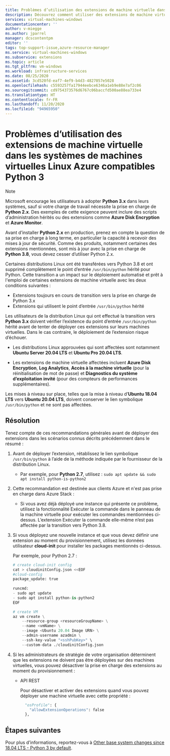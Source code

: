 ```yaml
---
title: Problèmes d’utilisation des extensions de machine virtuelle dans les systèmes de machines virtuelles Linux Azure compatibles Python 3
description: Découvrez comment utiliser des extensions de machine virtuelle dans les systèmes Linux compatibles Python 3
services: virtual-machines-windows
documentationcenter: ''
author: v-miegge
ms.author: jparrel
manager: dcscontentpm
editor: ''
tags: top-support-issue,azure-resource-manager
ms.service: virtual-machines-windows
ms.subservice: extensions
ms.topic: article
ms.tgt_pltfrm: vm-windows
ms.workload: infrastructure-services
ms.date: 08/25/2020
ms.assetid: 3cd520fd-eaf7-4ef9-b4d3-4827057e5028
ms.openlocfilehash: c5593257fa17944eebce6346a1eb9e88e7af2c06
ms.sourcegitcommit: cd9754373576d6767c06baccfd500ae88ea733e4
ms.translationtype: HT
ms.contentlocale: fr-FR
ms.lasthandoff: 11/20/2020
ms.locfileid: "94965950"
---
```

# <a name="issues-using-vm-extensions-in-python-3-enabled-linux-azure-virtual-machines-systems"></a>Problèmes d’utilisation des extensions de machine virtuelle dans les systèmes de machines virtuelles Linux Azure compatibles Python 3

> [!NOTE]
> Microsoft encourage les utilisateurs à adopter **Python 3.x** dans leurs systèmes, sauf si votre charge de travail nécessite la prise en charge de **Python 2.x**. Des exemples de cette exigence peuvent inclure des scripts d’administration hérités ou des extensions comme **Azure Disk Encryption** et **Azure Monitor**.
>
> Avant d’installer **Python 2.x** en production, prenez en compte la question de sa prise en charge à long terme, en particulier la capacité à recevoir des mises à jour de sécurité. Comme des produits, notamment certaines des extensions mentionnées, sont mis à jour avec la prise en charge de **Python 3.8**, vous devez cesser d’utiliser Python 2.x.

Certaines distributions Linux ont été transférées vers Python 3.8 et ont supprimé complètement le point d’entrée `/usr/bin/python` hérité pour Python. Cette transition a un impact sur le déploiement automatisé et prêt à l'emploi de certaines extensions de machine virtuelle avec les deux conditions suivantes :

- Extensions toujours en cours de transition vers la prise en charge de Python 3.x
- Extensions qui utilisent le point d’entrée `/usr/bin/python` hérité

Les utilisateurs de la distribution Linux qui ont effectué la transition vers **Python 3.x** doivent vérifier l’existence du point d’entrée `/usr/bin/python` hérité avant de tenter de déployer ces extensions sur leurs machines virtuelles. Dans le cas contraire, le déploiement de l’extension risque d’échouer. 

- Les distributions Linux approuvées qui sont affectées sont notamment **Ubuntu Server 20.04 LTS** et **Ubuntu Pro 20.04 LTS**.

- Les extensions de machine virtuelle affectées incluent **Azure Disk Encryption**, **Log Analytics**, **Accès à la machine virtuelle** (pour la réinitialisation de mot de passe) et **Diagnostics du système d’exploitation invité** (pour des compteurs de performances supplémentaires).

Les mises à niveau sur place, telles que la mise à niveau d’**Ubuntu 18.04 LTS** vers **Ubuntu 20.04 LTS**, doivent conserver le lien symbolique `/usr/bin/python` et ne sont pas affectées.

## <a name="resolution"></a>Résolution

Tenez compte de ces recommandations générales avant de déployer des extensions dans les scénarios connus décrits précédemment dans le résumé :

1. Avant de déployer l’extension, rétablissez le lien symbolique `/usr/bin/python` à l’aide de la méthode indiquée par le fournisseur de la distribution Linux.

   - Par exemple, pour **Python 2.7**, utilisez : `sudo apt update && sudo apt install python-is-python2`

1. Cette recommandation est destinée aux clients Azure et n'est pas prise en charge dans Azure Stack :

   - Si vous avez déjà déployé une instance qui présente ce problème, utilisez la fonctionnalité Exécuter la commande dans le panneau de la machine virtuelle pour exécuter les commandes mentionnées ci-dessus. L’extension Exécuter la commande elle-même n’est pas affectée par la transition vers Python 3.8.

1. Si vous déployez une nouvelle instance et que vous devez définir une extension au moment du provisionnement, utilisez les données utilisateur **cloud-init** pour installer les packages mentionnés ci-dessus.

   Par exemple, pour Python 2.7 :

   ```python
   # create cloud-init config
   cat > cloudinitConfig.json <<EOF
   #cloud-config
   package_update: true
    
   runcmd:
   - sudo apt update
   - sudo apt install python-is-python2 
   EOF

   # create VM
   az vm create \
       --resource-group <resourceGroupName> \
       --name <vmName> \
       --image <Ubuntu 20.04 Image URN> \
       --admin-username azadmin \
       --ssh-key-value "<sshPubKey>" \
       --custom-data ./cloudinitConfig.json
   ```

1. Si les administrateurs de stratégie de votre organisation déterminent que les extensions ne doivent pas être déployées sur des machines virtuelles, vous pouvez désactiver la prise en charge des extensions au moment du provisionnement :

   - API REST

     Pour désactiver et activer des extensions quand vous pouvez déployer une machine virtuelle avec cette propriété :

     ```python
       "osProfile": {
         "allowExtensionOperations": false
       },
     ```

## <a name="next-steps"></a>Étapes suivantes

Pour plus d’informations, reportez-vous à [Other base system changes since 18.04 LTS - Python 3 by default](https://wiki.ubuntu.com/FocalFossa/ReleaseNotes#Python3_by_default).
